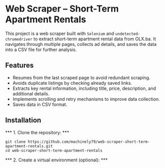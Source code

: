 # Web Scraper – Short-Term Apartment Rentals

This project is a web scraper built with ```Selenium``` and ```undetected-chromedriver``` to extract short-term apartment rental data from OLX.ba. It navigates through multiple pages, collects ad details, and saves the data into a CSV file for further analysis.

## Features

- Resumes from the last scraped page to avoid redundant scraping.
- Avoids duplicate listings by checking already saved links.
- Extracts key rental information, including title, price, description, and additional details.
- Implements scrolling and retry mechanisms to improve data collection.
- Saves data in CSV format.

## Installation

*** 1. Clone the repository: ***
  ```
  git clone https://github.com/machinely79/web-scraper-short-term-apartment-rentals.git
  cd web-scraper-short-term-apartment-rentals
  ```

*** 2. Create a virtual environment (optional): ***

